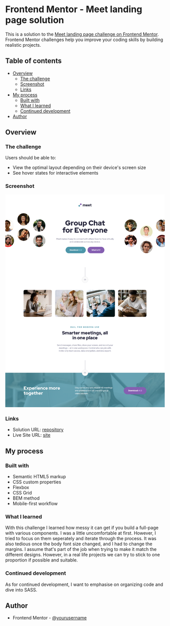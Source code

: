 # Frontend Mentor - Meet landing page solution

This is a solution to the [Meet landing page challenge on Frontend Mentor](https://www.frontendmentor.io/challenges/meet-landing-page-rbTDS6OUR). Frontend Mentor challenges help you improve your coding skills by building realistic projects. 

## Table of contents

- [Overview](#overview)
  - [The challenge](#the-challenge)
  - [Screenshot](#screenshot)
  - [Links](#links)
- [My process](#my-process)
  - [Built with](#built-with)
  - [What I learned](#what-i-learned)
  - [Continued development](#continued-development)
- [Author](#author)

## Overview

### The challenge

Users should be able to:

- View the optimal layout depending on their device's screen size
- See hover states for interactive elements

### Screenshot

![](./assets/desktop/_home_oem_Documents_01-Projects_learn-html-css_frontend-mentor-projects_meet-landing-page_index.html.png)

### Links

- Solution URL: [repository](https://github.com/justinvanre/frontend-mentor-projects/tree/main/meet-landing-page)
- Live Site URL: [site](https://justinvanre.github.io/frontend-mentor-projects/meet-landing-page/)

## My process

### Built with

- Semantic HTML5 markup
- CSS custom properties
- Flexbox
- CSS Grid
- BEM method
- Mobile-first workflow

### What I learned

With this challenge I learned how messy it can get if you build a full-page with various components. I was a little uncomfortable at first. However, I tried to focus on them seperately and iterate through the process. It was also tedious once the body font size changed, and I had to change the margins. I assume that's part of the job when trying to make it match the different designs. However, in a real life projects we can try to stick to one proportion if possible and suitable.

### Continued development

As for continued development, I want to emphasise on organizing code and dive into SASS.

## Author

- Frontend Mentor - [@yourusername](https://www.frontendmentor.io/profile/justinvanre)

